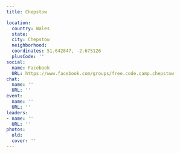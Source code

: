 ```yaml
---
title: Chepstow

location:
  country: Wales
  state: 
  city: Chepstow
  neighborhood: 
  coordinates: 51.642847, -2.675126
  plusCode: ''
social:
  name: Facebook
  URL: https://www.facebook.com/groups/free.code.camp.chepstow
chat:
  name: ''
  URL: ''
event:
  name: ''
  URL: ''
leaders:
- name: ''
  URL: ''
photos:
  old: 
  cover: ''
---
```

